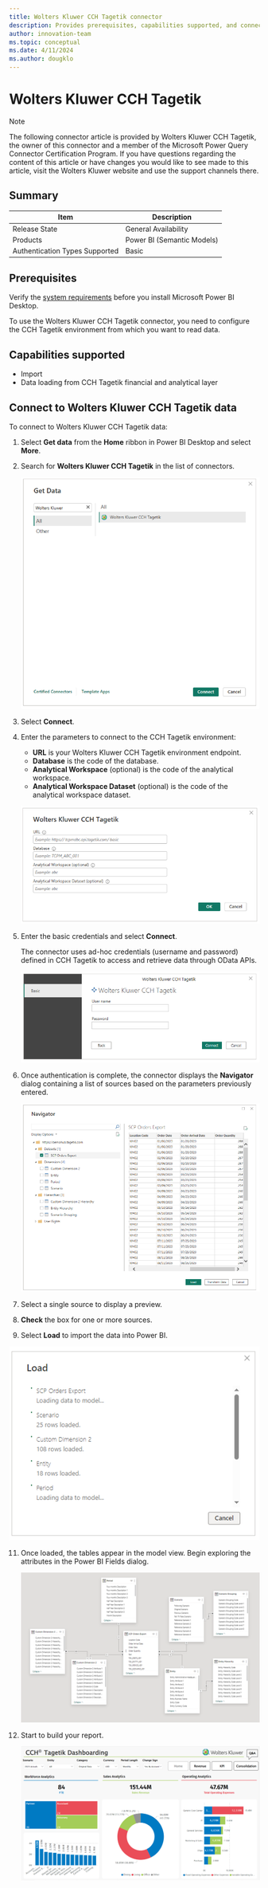 ```yaml
---
title: Wolters Kluwer CCH Tagetik connector
description: Provides prerequisites, capabilities supported, and connection instructions to your Wolters Kluwer CCH Tagetik data.
author: innovation-team
ms.topic: conceptual
ms.date: 4/11/2024
ms.author: dougklo
---
```


# Wolters Kluwer CCH Tagetik 

>[!Note]
>The following connector article is provided by Wolters Kluwer CCH Tagetik, the owner of this connector and a member of the Microsoft Power Query Connector Certification Program. If you have questions regarding the content of this article or have changes you would like to see made to this article, visit the Wolters Kluwer website and use the support channels there.

## Summary

| Item | Description |
| ---- | ----------- |
| Release State | General Availability |
| Products | Power BI (Semantic Models)|
| Authentication Types Supported | Basic |

## Prerequisites

Verify the [system requirements](https://www.microsoft.com/download/details.aspx?id=58494) before you install Microsoft Power BI Desktop.

To use the Wolters Kluwer CCH Tagetik connector, you need to configure the CCH Tagetik environment from which you want to read data.

## Capabilities supported

* Import
* Data loading from CCH Tagetik financial and analytical layer

## Connect to Wolters Kluwer CCH Tagetik data

To connect to Wolters Kluwer CCH Tagetik data:

1. Select **Get data** from the **Home** ribbon in Power BI Desktop and select **More**.
2. Search for **Wolters Kluwer CCH Tagetik** in the list of connectors.

   [![Get data and dropdown.](./media/wolters-kluwer-cch-tagetik/get-cchtagetik-data.png)](./media/wolters-kluwer-cch-tagetik/get-cchtagetik-data.png#lightbox)

3. Select **Connect**.
4. Enter the parameters to connect to the CCH Tagetik environment:

   * **URL** is your Wolters Kluwer CCH Tagetik environment endpoint.
   * **Database** is the code of the database.
   * **Analytical Workspace** (optional) is the code of the analytical workspace.
   * **Analytical Workspace Dataset** (optional) is the code of the analytical workspace dataset.

    [![Window Parameters.](./media/wolters-kluwer-cch-tagetik/window-parameters.png)](./media/wolters-kluwer-cch-tagetik/window-parameters.png#lightbox)
   
6. Enter the basic credentials and select **Connect**.

    The connector uses ad-hoc credentials (username and password) defined in CCH Tagetik to access and retrieve data through OData APIs.

    [![authenticationCredentials.](./media/wolters-kluwer-cch-tagetik/authentication-credentials.png)](./media/wolters-kluwer-cch-tagetik/authentication-credentials.png#lightbox)

7. Once authentication is complete, the connector displays the **Navigator** dialog containing a list of sources based on the parameters previously entered.

   [![NavDialog.](./media/wolters-kluwer-cch-tagetik/navigator-dialog.png)](./media/wolters-kluwer-cch-tagetik/navigator-dialog.png#lightbox)

8. Select a single source to display a preview.
9. **Check** the box for one or more sources.
10. Select **Load** to import the data into Power BI. 

   [![Load.](./media/wolters-kluwer-cch-tagetik/load.png)](./media/wolters-kluwer-cch-tagetik/load.png#lightbox)

11. Once loaded, the tables appear in the model view. Begin exploring the attributes in the Power BI Fields dialog.

    [![ModelView.](./media/wolters-kluwer-cch-tagetik/data-model.png)](./media/wolters-kluwer-cch-tagetik/data-model.png#lightbox)

12. Start to build your report.

    [![Dashboard.](./media/wolters-kluwer-cch-tagetik/dashboard.png)](./media/wolters-kluwer-cch-tagetik/dashboard.png#lightbox)
